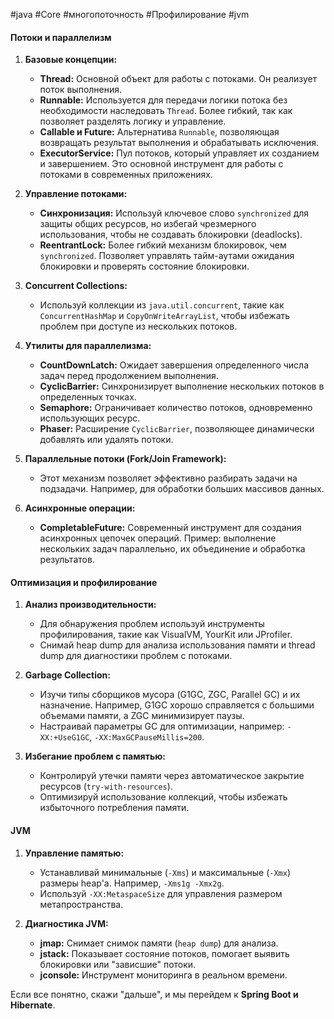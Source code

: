 #java #Core #многопоточность #Профилирование #jvm 
#### **Потоки и параллелизм**

1. **Базовые концепции:**
    
    - **Thread:** Основной объект для работы с потоками. Он реализует поток выполнения.
    - **Runnable:** Используется для передачи логики потока без необходимости наследовать `Thread`. Более гибкий, так как позволяет разделять логику и управление.
    - **Callable и Future:** Альтернатива `Runnable`, позволяющая возвращать результат выполнения и обрабатывать исключения.
    - **ExecutorService:** Пул потоков, который управляет их созданием и завершением. Это основной инструмент для работы с потоками в современных приложениях.
2. **Управление потоками:**
    
    - **Синхронизация:** Используй ключевое слово `synchronized` для защиты общих ресурсов, но избегай чрезмерного использования, чтобы не создавать блокировки (deadlocks).
    - **ReentrantLock:** Более гибкий механизм блокировок, чем `synchronized`. Позволяет управлять тайм-аутами ожидания блокировки и проверять состояние блокировки.
3. **Concurrent Collections:**
    
    - Используй коллекции из `java.util.concurrent`, такие как `ConcurrentHashMap` и `CopyOnWriteArrayList`, чтобы избежать проблем при доступе из нескольких потоков.
4. **Утилиты для параллелизма:**
    
    - **CountDownLatch:** Ожидает завершения определенного числа задач перед продолжением выполнения.
    - **CyclicBarrier:** Синхронизирует выполнение нескольких потоков в определенных точках.
    - **Semaphore:** Ограничивает количество потоков, одновременно использующих ресурс.
    - **Phaser:** Расширение `CyclicBarrier`, позволяющее динамически добавлять или удалять потоки.
5. **Параллельные потоки (Fork/Join Framework):**
    
    - Этот механизм позволяет эффективно разбирать задачи на подзадачи. Например, для обработки больших массивов данных.
6. **Асинхронные операции:**
    
    - **CompletableFuture:** Современный инструмент для создания асинхронных цепочек операций. Пример: выполнение нескольких задач параллельно, их объединение и обработка результатов.

#### **Оптимизация и профилирование**

1. **Анализ производительности:**
    
    - Для обнаружения проблем используй инструменты профилирования, такие как VisualVM, YourKit или JProfiler.
    - Снимай heap dump для анализа использования памяти и thread dump для диагностики проблем с потоками.
2. **Garbage Collection:**
    
    - Изучи типы сборщиков мусора (G1GC, ZGC, Parallel GC) и их назначение. Например, G1GC хорошо справляется с большими объемами памяти, а ZGC минимизирует паузы.
    - Настраивай параметры GC для оптимизации, например: `-XX:+UseG1GC`, `-XX:MaxGCPauseMillis=200`.
3. **Избегание проблем с памятью:**
    
    - Контролируй утечки памяти через автоматическое закрытие ресурсов (`try-with-resources`).
    - Оптимизируй использование коллекций, чтобы избежать избыточного потребления памяти.

#### **JVM**

1. **Управление памятью:**
    
    - Устанавливай минимальные (`-Xms`) и максимальные (`-Xmx`) размеры heap'а. Например, `-Xms1g -Xmx2g`.
    - Используй `-XX:MetaspaceSize` для управления размером метапространства.
2. **Диагностика JVM:**
    
    - **jmap:** Снимает снимок памяти (`heap dump`) для анализа.
    - **jstack:** Показывает состояние потоков, помогает выявить блокировки или "зависшие" потоки.
    - **jconsole:** Инструмент мониторинга в реальном времени.

Если все понятно, скажи "дальше", и мы перейдем к **Spring Boot и Hibernate**.